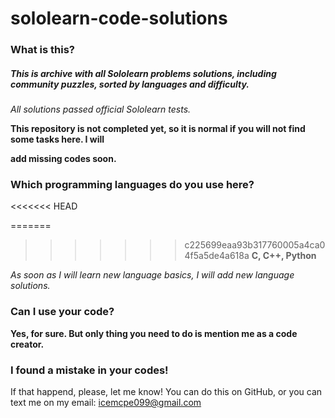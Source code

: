# sololearn-code-solutions

### What is this?





##### This is archive with all Sololearn problems solutions, including community puzzles, sorted by languages and difficulty.

*All solutions passed official Sololearn tests.*

**This repository is not completed yet, so it is normal if you will not find some tasks here. I will**

**add missing codes soon.**





### Which programming languages do you use here?

<<<<<<< HEAD




=======
>>>>>>> c225699eaa93b317760005a4ca04f5a5de4a618a
**C, C++, Python**

*As soon as I will learn new language basics, I will add new language solutions.*





### Can I use your code?





**Yes, for sure.  But only thing you need to do is mention me as a code creator.**





### I found a mistake in your codes!





If that happend, please, let me know! You can do this on GitHub, or you can text me on my email: icemcpe099@gmail.com

 











